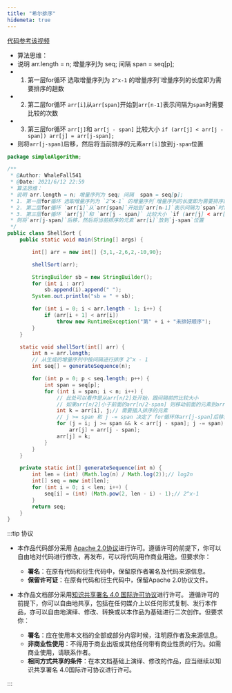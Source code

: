 ```yaml
---
title: "希尔排序"
hidemeta: true
---
```


[代码参考该视频](https://www.bilibili.com/video/BV1BK4y1478X?from=search&seid=18253194365918849629)

 * 算法思维：
 * 说明 arr.length = n; 增量序列为 seq; 间隔  span = seq[p];
 * 1. 第一层for循环 选取增量序列为 `2^x-1` 的增量序列`增量序列的长度即为需要排序的趟数
 * 2. 第二层for循环 `arr[i]`从`arr[span]`开始到`arr[n-1]`表示间隔为`span`时需要比较的次数
 * 3. 第三层for循环 `arr[j]`和 `arr[j - span]` 比较大小 `if (arr[j] < arr[j - span]) arr[j] = arr[j-span];`
 * 则将`arr[j-span]`后移，然后将当前排序的元素`arr[i]`放到`j-span`位置

```java
package simpleAlgorithm;

/**
 * @Author: WhaleFall541
 * @Date: 2021/6/12 22:59
 * 算法思维：
 * 说明 arr.length = n; 增量序列为 seq; 间隔  span = seq[p];
 * 1. 第一层for循环 选取增量序列为 `2^x-1` 的增量序列`增量序列的长度即为需要排序的趟数
 * 2. 第二层for循环 `arr[i]`从`arr[span]`开始到`arr[n-1]`表示间隔为`span`时需要比较的次数
 * 3. 第三层for循环 `arr[j]`和 `arr[j - span]` 比较大小 `if (arr[j] < arr[j - span]) arr[j] = arr[j-span];`
 * 则将`arr[j-span]`后移，然后将当前排序的元素`arr[i]`放到`j-span`位置
 */
public class ShellSort {
    public static void main(String[] args) {

        int[] arr = new int[] {3,1,-2,6,2,-10,90};

        shellSort(arr);

        StringBuilder sb = new StringBuilder();
        for (int i : arr)
            sb.append(i).append(" ");
        System.out.println("sb = " + sb);

        for (int i = 0; i < arr.length - 1; i++) {
            if (arr[i + 1] < arr[i])
                throw new RuntimeException("第" + i + "未排好顺序");
        }
    }

    static void shellSort(int[] arr) {
        int n = arr.length;
        // 从生成的增量序列中按间隔进行排序 2^x - 1
        int seq[] = generateSequence(n);

        for (int p = 0; p < seq.length; p++) {
            int span = seq[p];
            for (int i = span; i < n; i++) {
                // 此处可以看作是从arr[n/2]处开始，跟间隔前的比较大小
                // 如果arr[n/2]小于前面的arr[n/2-span] 则移动前面的元素到arr[n/2]上
                int k = arr[i], j;// 需要插入排序的元素
                // j >= span 和 j -= span 决定了 for循环体arr[j-span]后移至多执行一次
                for (j = i; j >= span && k < arr[j - span]; j -= span)
                    arr[j] = arr[j - span];
                arr[j] = k;
            }
        }
    }

    private static int[] generateSequence(int n) {
        int len = (int) (Math.log(n) / Math.log(2));// log2n
        int[] seq = new int[len];
        for (int i = 0; i < len; i++) {
            seq[i] = (int) (Math.pow(2, len - i) - 1);// 2^x-1
        }
        return seq;
    }
}

```







:::tip 协议

- 本作品代码部分采用 [Apache 2.0协议](https://www.apache.org/licenses/LICENSE-2.0)进行许可。遵循许可的前提下，你可以自由地对代码进行修改，再发布，可以将代码用作商业用途。但要求你：
  - **署名**：在原有代码和衍生代码中，保留原作者署名及代码来源信息。
  - **保留许可证**：在原有代码和衍生代码中，保留Apache 2.0协议文件。

- 本作品文档部分采用[知识共享署名 4.0 国际许可协议](http://creativecommons.org/licenses/by/4.0/)进行许可。 遵循许可的前提下，你可以自由地共享，包括在任何媒介上以任何形式复制、发行本作品，亦可以自由地演绎、修改、转换或以本作品为基础进行二次创作。但要求你：
  - **署名**：应在使用本文档的全部或部分内容时候，注明原作者及来源信息。
  - **非商业性使用**：不得用于商业出版或其他任何带有商业性质的行为。如需商业使用，请联系作者。
  - **相同方式共享的条件**：在本文档基础上演绎、修改的作品，应当继续以知识共享署名 4.0国际许可协议进行许可。

:::